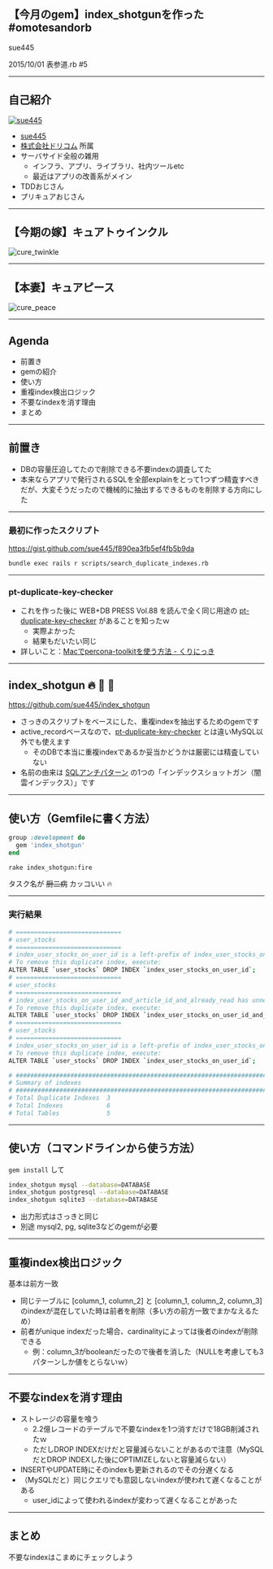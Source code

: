 ## 【今月のgem】index_shotgunを作った #omotesandorb
sue445

2015/10/01 表参道.rb #5

---
## 自己紹介
[![sue445](img/sue445.png)](https://twitter.com/sue445)

* [sue445](https://twitter.com/sue445)
* [株式会社ドリコム](http://www.drecom.co.jp/) 所属
* サーバサイド全般の雑用
  * インフラ、アプリ、ライブラリ、社内ツールetc
  * 最近はアプリの改善系がメイン
* TDDおじさん
* プリキュアおじさん

---
## 【今期の嫁】キュアトゥインクル
![cure_twinkle](img/cure_twinkle.png)

---
## 【本妻】キュアピース
![cure_peace](img/cure_peace.jpg)

---
## Agenda
* 前置き
* gemの紹介
* 使い方
* 重複index検出ロジック
* 不要なindexを消す理由
* まとめ

---

## 前置き
* DBの容量圧迫してたので削除できる不要indexの調査してた
* 本来ならアプリで発行されるSQLを全部explainをとって1つずつ精査すべきだが、大変そうだったので機械的に抽出するできるものを削除する方向にした

---
### 最初に作ったスクリプト
https://gist.github.com/sue445/f890ea3fb5ef4fb5b9da

```sh
bundle exec rails r scripts/search_duplicate_indexes.rb
```

---
### pt-duplicate-key-checker
* これを作った後に WEB+DB PRESS Vol.88 を読んで全く同じ用途の [pt-duplicate-key-checker](https://www.percona.com/doc/percona-toolkit/2.1/pt-duplicate-key-checker.html) があることを知ったｗ
  * 実際よかった
  * 結果もだいたい同じ
* 詳しいこと：[Macでpercona-toolkitを使う方法 - くりにっき](http://sue445.hatenablog.com/entry/2015/09/05/200316)

---
## index_shotgun :fire: :gun: :cop: 
https://github.com/sue445/index_shotgun

* さっきのスクリプトをベースにした、重複indexを抽出するためのgemです
* active_recordベースなので、[pt-duplicate-key-checker](https://www.percona.com/doc/percona-toolkit/2.1/pt-duplicate-key-checker.html) とは違いMySQL以外でも使えます
  * そのDBで本当に重複indexであるか妥当かどうかは厳密には精査していない
* 名前の由来は [SQLアンチパターン](http://www.oreilly.co.jp/books/9784873115894/) の1つの「インデックスショットガン（闇雲インデックス）」です

---
## 使い方（Gemfileに書く方法）
```ruby
group :development do
  gem 'index_shotgun'
end
```

```sh
rake index_shotgun:fire
```

タスク名が ~~厨二病~~ カッコいい :fire:

---
### 実行結果

```sh
# =============================
# user_stocks
# =============================
# index_user_stocks_on_user_id is a left-prefix of index_user_stocks_on_user_id_and_article_id
# To remove this duplicate index, execute:
ALTER TABLE `user_stocks` DROP INDEX `index_user_stocks_on_user_id`;
# =============================
# user_stocks
# =============================
# index_user_stocks_on_user_id_and_article_id_and_already_read has unnecessary column already_read (index_user_stocks_on_user_id_and_article_id is unique index!)
# To remove this duplicate index, execute:
ALTER TABLE `user_stocks` DROP INDEX `index_user_stocks_on_user_id_and_article_id_and_already_read`;
# =============================
# user_stocks
# =============================
# index_user_stocks_on_user_id is a left-prefix of index_user_stocks_on_user_id_and_article_id_and_already_read
# To remove this duplicate index, execute:
ALTER TABLE `user_stocks` DROP INDEX `index_user_stocks_on_user_id`;

# ########################################################################
# Summary of indexes
# ########################################################################
# Total Duplicate Indexes  3
# Total Indexes            6
# Total Tables             5
```
---

## 使い方（コマンドラインから使う方法）
`gem install` して

```sh
index_shotgun mysql --database=DATABASE
index_shotgun postgresql --database=DATABASE
index_shotgun sqlite3 --database=DATABASE
```

* 出力形式はさっきと同じ
* 別途 mysql2, pg, sqlite3などのgemが必要

---
## 重複index検出ロジック
基本は前方一致

* 同じテーブルに [column_1, column_2] と [column_1, column_2, column_3] のindexが混在していた時は前者を削除（多い方の前方一致でまかなえるため）
* 前者がunique indexだった場合、cardinalityによっては後者のindexが削除できる
  * 例：column_3がbooleanだったので後者を消した（NULLを考慮しても3パターンしか値をとらないｗ）

---
## 不要なindexを消す理由
* ストレージの容量を喰う
  * 2.2億レコードのテーブルで不要なindexを1つ消すだけで18GB削減されたｗ
  * ただしDROP INDEXだけだと容量減らないことがあるので注意（MySQLだとDROP INDEXした後にOPTIMIZEしないと容量減らない）
* INSERTやUPDATE時にそのindexも更新されるのでその分遅くなる
* （MySQLだと）同じクエリでも意図しないindexが使われて遅くなることがある
  * user_idによって使われるindexが変わって遅くなることがあった

---
## まとめ
不要なindexはこまめにチェックしよう

<!--
  disable uppercase
  via. http://srz-zumix.blogspot.jp/2014/09/revealjs-markdown.html
-->
<style type="text/css">
    .reveal h1,
    .reveal h2,
    .reveal h3,
    .reveal h4,
    .reveal h5,
    .reveal h6 {
      text-transform: none;
    }
</style>
